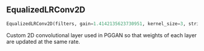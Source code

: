 ## EqualizedLRConv2D
```python
EqualizedLRConv2D(filters, gain=1.4142135623730951, kernel_size=3, strides=(1, 1), padding='same')
```
Custom 2D convolutional layer used in PGGAN so that weights of each layer are updated at the same rate.    